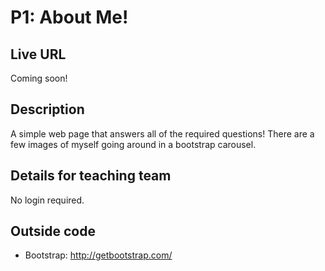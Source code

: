 # P1: About Me!

## Live URL
Coming soon!

## Description
A simple web page that answers all of the required questions! There are a few images of myself going around in a bootstrap carousel.

## Details for teaching team
No login required.

## Outside code
* Bootstrap: http://getbootstrap.com/
